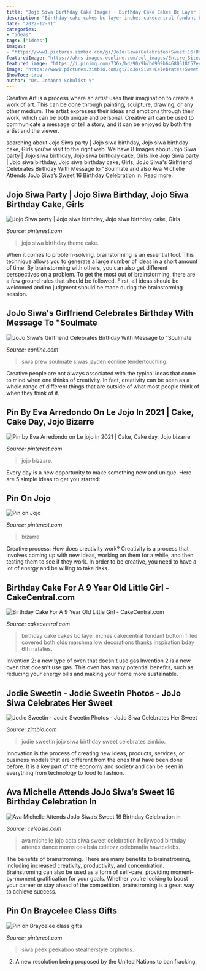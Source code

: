 ```yaml
---
title: "Jojo Siwa Birthday Cake Images - Birthday Cake Cakes Bc Layer Inches Cakecentral Fondant Bottom Filled Covered Both Olds Marshmallow Decorations Thanks Inspiration Bday 6th Natalies"
description: "Birthday cake cakes bc layer inches cakecentral fondant bottom filled covered both olds marshmallow decorations thanks inspiration bday 6th natalies"
date: "2022-12-01"
categories:
- "ideas"
tags: ["ideas"]
images:
- "https://www1.pictures.zimbio.com/gi/JoJo+Siwa+Celebrates+Sweet+16+Birthday+vv4TrFuY3xjx.jpg"
featuredImage: "https://akns-images.eonline.com/eol_images/Entire_Site/2021420/rs_1200x1200-210520041622-1200-Jojo-Siwa-Girlfriend-051921.jpg?fit=around|1080:1080&amp;output-quality=90&amp;crop=1080:1080;center,top"
featured_image: "https://i.pinimg.com/736x/bd/90/9b/bd909b64680518f57eee1571e5824469.jpg"
image: "https://www1.pictures.zimbio.com/gi/JoJo+Siwa+Celebrates+Sweet+16+Birthday+vv4TrFuY3xjx.jpg"
ShowToc: true
author: "Dr. Johanna Schulist V"
---
```



Creative Art is a process where an artist uses their imagination to create a work of art. This can be done through painting, sculpture, drawing, or any other medium. The artist expresses their ideas and emotions through their work, which can be both unique and personal. Creative art can be used to communicate a message or tell a story, and it can be enjoyed by both the artist and the viewer.

	

		
searching about Jojo Siwa party | Jojo siwa birthday, Jojo siwa birthday cake, Girls you've visit to the right web. We have 8 Images about Jojo Siwa party | Jojo siwa birthday, Jojo siwa birthday cake, Girls like Jojo Siwa party | Jojo siwa birthday, Jojo siwa birthday cake, Girls, JoJo Siwa&#039;s Girlfriend Celebrates Birthday With Message to &quot;Soulmate and also Ava Michelle Attends JoJo Siwa’s Sweet 16 Birthday Celebration in. Read more:
		
    
## Jojo Siwa Party | Jojo Siwa Birthday, Jojo Siwa Birthday Cake, Girls

<img loading=lazy src="https://i.pinimg.com/736x/1b/db/25/1bdb25dbab3a20371110d6033a6edc7e.jpg" onerror="this.onerror=null;this.src='https://tse1.mm.bing.net/th?id=OIP.95GpyBR-SIgpICOzxNSBxwHaHa&amp;pid=15.1';" alt="Jojo Siwa party | Jojo siwa birthday, Jojo siwa birthday cake, Girls">

_Source: pinterest.com_

>jojo siwa birthday theme cake. 

	

When it comes to problem-solving, brainstorming is an essential tool. This technique allows you to generate a large number of ideas in a short amount of time. By brainstorming with others, you can also get different perspectives on a problem. To get the most out of brainstorming, there are a few ground rules that should be followed. First, all ideas should be welcomed and no judgment should be made during the brainstorming session.

    
## JoJo Siwa&#039;s Girlfriend Celebrates Birthday With Message To &quot;Soulmate

<img loading=lazy src="https://akns-images.eonline.com/eol_images/Entire_Site/2021420/rs_1200x1200-210520041622-1200-Jojo-Siwa-Girlfriend-051921.jpg?fit=around|1080:1080&amp;output-quality=90&amp;crop=1080:1080;center,top" onerror="this.onerror=null;this.src='https://tse4.mm.bing.net/th?id=OIP.fpj4QsVkZk285mCveugdxgHaHa&amp;pid=15.1';" alt="JoJo Siwa&#039;s Girlfriend Celebrates Birthday With Message to &quot;Soulmate">

_Source: eonline.com_

>siwa prew soulmate siwas jayden eonline tendertouching. 

	

Creative people are not always associated with the typical ideas that come to mind when one thinks of creativity. In fact, creativity can be seen as a whole range of different things that are outside of what most people think of when they think of it.

    
## Pin By Eva Arredondo On Le Jojo In 2021 | Cake, Cake Day, Jojo Bizarre

<img loading=lazy src="https://i.pinimg.com/736x/f8/0d/bb/f80dbb8cf62e1dd1dc0f8f0a361e376d.jpg" onerror="this.onerror=null;this.src='https://tse2.mm.bing.net/th?id=OIP.TFZC97hdn4myAB-tL65y9QHaE7&amp;pid=15.1';" alt="Pin by Eva Arredondo on Le jojo in 2021 | Cake, Cake day, Jojo bizarre">

_Source: pinterest.com_

>jojo bizzare. 

	

Every day is a new opportunity to make something new and unique. Here are 5 simple ideas to get you started: 

    
## Pin On Jojo

<img loading=lazy src="https://i.pinimg.com/736x/e4/6c/16/e46c160d48a8fa6ee1823e5078249737.jpg" onerror="this.onerror=null;this.src='https://tse3.mm.bing.net/th?id=OIP.hBcRg_N8P7diVWCOnEbPTgHaKJ&amp;pid=15.1';" alt="Pin on Jojo">

_Source: pinterest.com_

>bizarre. 

	

Creative process: How does creativity work?
Creativity is a process that involves coming up with new ideas, working on them for a while, and then testing them to see if they work. In order to be creative, you need to have a lot of energy and be willing to take risks.

    
## Birthday Cake For A 9 Year Old Little Girl - CakeCentral.com

<img loading=lazy src="https://cdn001.cakecentral.com/gallery/2015/03/900_783196Xb6k_birthday-cake-for-a-9-year-old-little-girl.jpg" onerror="this.onerror=null;this.src='https://tse4.mm.bing.net/th?id=OIP.R6pSJ8_lu3cMTElGBLMJpQHaJ4&amp;pid=15.1';" alt="Birthday Cake For A 9 Year Old Little Girl - CakeCentral.com">

_Source: cakecentral.com_

>birthday cake cakes bc layer inches cakecentral fondant bottom filled covered both olds marshmallow decorations thanks inspiration bday 6th natalies. 

	

Invention 2: a new type of oven that doesn't use gas
Invention 2 is a new oven that doesn't use gas. This oven has many potential benefits, such as reducing your energy bills and making your home more sustainable.

    
## Jodie Sweetin - Jodie Sweetin Photos - JoJo Siwa Celebrates Her Sweet

<img loading=lazy src="https://www1.pictures.zimbio.com/gi/JoJo+Siwa+Celebrates+Sweet+16+Birthday+vv4TrFuY3xjx.jpg" onerror="this.onerror=null;this.src='https://tse4.mm.bing.net/th?id=OIP.hSYTN64EWzJ36M4UEloyEQHaLG&amp;pid=15.1';" alt="Jodie Sweetin - Jodie Sweetin Photos - JoJo Siwa Celebrates Her Sweet">

_Source: zimbio.com_

>jodie sweetin jojo siwa birthday sweet celebrates zimbio. 

	

Innovation is the process of creating new ideas, products, services, or business models that are different from the ones that have been done before. It is a key part of the economy and society and can be seen in everything from technology to food to fashion.

    
## Ava Michelle Attends JoJo Siwa’s Sweet 16 Birthday Celebration In

<img loading=lazy src="http://celebsla.com/wp-content/uploads/2019/04/ava-michelle-attends-jojo-siwas-sweet-16-birthday-celebration-in-hollywood-04-09-2019-3.jpg" onerror="this.onerror=null;this.src='https://tse1.mm.bing.net/th?id=OIP.VdKcyBbT-n3s2X5GkgutawHaLC&amp;pid=15.1';" alt="Ava Michelle Attends JoJo Siwa’s Sweet 16 Birthday Celebration in">

_Source: celebsla.com_

>ava michelle jojo cota siwa sweet celebration hollywood birthday attends dance moms celebsla celebzz celebmafia hawtcelebs. 

	

The benefits of brainstroming.
There are many benefits to brainstroming, including increased creativity, productivity, and concentration. Brainstroming can also be used as a form of self-care, providing moment-by-moment gratification for your goals. Whether you’re looking to boost your career or stay ahead of the competition, brainstroming is a great way to achieve success.

    
## Pin On Braycelee Class Gifts

<img loading=lazy src="https://i.pinimg.com/736x/bd/90/9b/bd909b64680518f57eee1571e5824469.jpg" onerror="this.onerror=null;this.src='https://tse4.mm.bing.net/th?id=OIP.rxzY55z86JZdZOXjkK4viwHaLH&amp;pid=15.1';" alt="Pin on Braycelee class gifts">

_Source: pinterest.com_

>siwa peek peekaboo stealherstyle prphotos. 

	

2. A new resolution being proposed by the United Nations to ban fracking.

